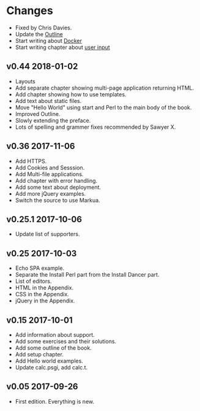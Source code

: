 # Changes

* Fixed by Chris Davies.
* Update the [Outline](#outline)
* Start writing about [Docker](#docker)
* Start writing chapter about [user input](#user-input)

## v0.44 2018-01-02

* Layouts
* Add separate chapter showing multi-page application returning HTML.
* Add chapter showing how to use templates.
* Add text about static files.
* Move "Hello World" using start and Perl to the main body of the book.
* Improved Outline.
* Slowly extending the preface.
* Lots of spelling and grammer fixes recommended by Sawyer X.

## v0.36 2017-11-06

* Add HTTPS.
* Add Cookies and Sesssion.
* Add Multi-file applications.
* Add chapter with error handling.
* Add some text about deployment.
* Add more jQuery examples.
* Switch the source to use Markua.

## v0.25.1 2017-10-06

* Update list of supporters.

## v0.25 2017-10-03

* Echo SPA example.
* Separate the Install Perl part from the Install Dancer part.
* List of editors.
* HTML in the Appendix.
* CSS in the Appendix.
* jQuery in the Appendix.

## v0.15 2017-10-01

* Add information about support.
* Add some exercises and their solutions.
* Add some outline of the book.
* Add setup chapter.
* Add Hello world examples.
* Update calc.psgi, add calc.t.

## v0.05 2017-09-26

* First edition. Everything is new.

